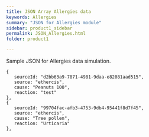 ```yaml
---
title: JSON Array Allergies data
keywords: Allergies
summary: "JSON for Allergies module"
sidebar: product1_sidebar
permalink: JSON_Allergies.html
folder: product1

---
```

Sample JSON for Allergies data simulation.  
```
{
   sourceId: "d2bb63a9-7871-4981-9daa-e82081aad515",
   source: "ethercis",
   cause: "Peanuts 100",
   reaction: "test"
},
{
   sourceId: "99704fac-afb3-4753-9db4-95441f8d7f45",
   source: "ethercis",
   cause: "Tree pollen",
   reaction: "Urticaria"
},
```
